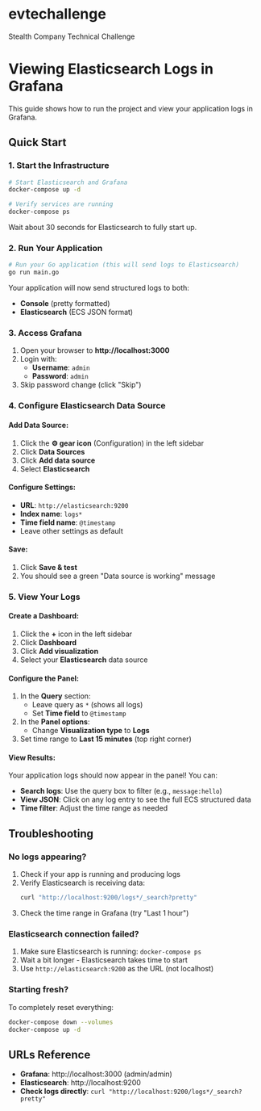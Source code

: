 # evtechallenge
Stealth Company Technical Challenge

# Viewing Elasticsearch Logs in Grafana

This guide shows how to run the project and view your application logs in Grafana.

## Quick Start

### 1. Start the Infrastructure
```bash
# Start Elasticsearch and Grafana
docker-compose up -d

# Verify services are running
docker-compose ps
```

Wait about 30 seconds for Elasticsearch to fully start up.

### 2. Run Your Application
```bash
# Run your Go application (this will send logs to Elasticsearch)
go run main.go
```

Your application will now send structured logs to both:
- **Console** (pretty formatted)
- **Elasticsearch** (ECS JSON format)

### 3. Access Grafana
1. Open your browser to **http://localhost:3000**
2. Login with:
   - **Username**: `admin`
   - **Password**: `admin`
3. Skip password change (click "Skip")

### 4. Configure Elasticsearch Data Source

#### Add Data Source:
1. Click the **⚙️ gear icon** (Configuration) in the left sidebar
2. Click **Data Sources**
3. Click **Add data source**
4. Select **Elasticsearch**

#### Configure Settings:
- **URL**: `http://elasticsearch:9200`
- **Index name**: `logs*`
- **Time field name**: `@timestamp`
- Leave other settings as default

#### Save:
1. Click **Save & test**
2. You should see a green "Data source is working" message

### 5. View Your Logs

#### Create a Dashboard:
1. Click the **+** icon in the left sidebar
2. Click **Dashboard**
3. Click **Add visualization**
4. Select your **Elasticsearch** data source

#### Configure the Panel:
1. In the **Query** section:
   - Leave query as `*` (shows all logs)
   - Set **Time field** to `@timestamp`
2. In the **Panel options**:
   - Change **Visualization type** to **Logs**
3. Set time range to **Last 15 minutes** (top right corner)

#### View Results:
Your application logs should now appear in the panel! You can:
- **Search logs**: Use the query box to filter (e.g., `message:hello`)
- **View JSON**: Click on any log entry to see the full ECS structured data
- **Time filter**: Adjust the time range as needed

## Troubleshooting

### No logs appearing?
1. Check if your app is running and producing logs
2. Verify Elasticsearch is receiving data:
   ```bash
   curl "http://localhost:9200/logs*/_search?pretty"
   ```
3. Check the time range in Grafana (try "Last 1 hour")

### Elasticsearch connection failed?
1. Make sure Elasticsearch is running: `docker-compose ps`
2. Wait a bit longer - Elasticsearch takes time to start
3. Use `http://elasticsearch:9200` as the URL (not localhost)

### Starting fresh?
To completely reset everything:
```bash
docker-compose down --volumes
docker-compose up -d
```

## URLs Reference
- **Grafana**: http://localhost:3000 (admin/admin)
- **Elasticsearch**: http://localhost:9200
- **Check logs directly**: `curl "http://localhost:9200/logs*/_search?pretty"`